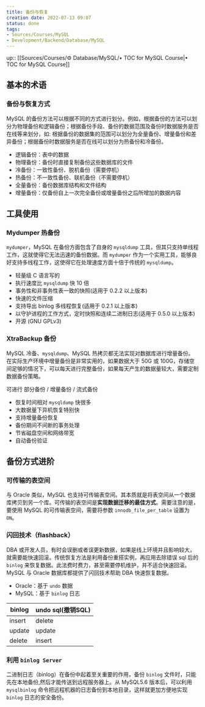 ```yaml
---
title: 备份与恢复
creation date: 2022-07-13 09:07 
status: done
tags:
- Sources/Courses/MySQL
- Development/Backend/Database/MySQL
---
```

up:: [[Sources/Courses/⚙️ Database/MySQL/• TOC for MySQL Course|• TOC for MySQL Course]]

## 基本的术语

### 备份与恢复方式

MySQL 的备份方法可以根据不同的方式进行划分。例如，根据备份的方法可以划分为物理备份和逻辑备份；根据备份手段、备份的数据范围及备份时数据服务是否在线等来划分，如: 根据备份的数据集的范围可以划分为全量备份、增量备份和差异备份；根据备份时数据服务是否在线可以划分为热备份和冷备份。

- 逻辑备份：表中的数据
- 物理备份：备份时直接复制备份这些数据库的文件
- 冷备份：一致性备份、脱机备份（需要停机）
- 热备份：不一致性备份、联机备份（不需要停机）
- 全量备份：备份数据库结构和文件结构
- 增量备份：仅备份自上一次完全备份或增量备份之后所增加的数据内容

## 工具使用

### Mydumper 热备份

`mydumper`，MySQL 在备份方面包含了自身的 `mysqldump` 工具，但其只支持单线程工作，这就使得它无法迅速的备份数据。而 `mydumper` 作为一个实用工具，能够良好支持多线程工作，这使得它在处理速度方面十倍于传统的 `mysqldump`。

- 轻量级 C 语言写的
- 执行速度比 `mysqldump` 快 10 倍
- 事务性和非事务性表一致的快照(适用于 0.2.2 以上版本) 
- 快速的文件压缩 
- 支持导出 binlog 多线程恢复(适用于 0.2.1 以上版本) 
- 以守护进程的工作方式，定时快照和连续二进制日志(适用于 0.5.0 以上版本) 
- 开源 (GNU GPLv3)

### XtraBackup 备份

MySQL 冷备、`mysqldump`、MySQL 热拷贝都无法实现对数据库进行增量备份。在实际生产环境中增量备份是非常实用的，如果数据大于 50G 或 100G，存储空间足够的情况下，可以每天进行完整备份，如果每天产生的数据量较大，需要定制数据备份策略。

可进行 部分备份 / 增量备份 / 流式备份

- 恢复时间相对 `mysqldump` 快很多
- 大数据量下异机恢复特别快 
- 支持增量备份恢复 
- 备份期间不间断的事务处理 
- 节省磁盘空间和网络带宽 
- 自动备份验证

## 备份方式进阶

### 可传输的表空间

与 Oracle 类似，MySQL 也支持可传输表空间。其本质就是将表空间从一个数据库拷贝到另一个库。可传输的表空间是**实现数据迁移的最佳方式**。需要注意的是，要使用 MySQL 的可传输表空间，需要将参数 `innodb_file_per_table` 设置为 `ON`。

### 闪回技术（flashback）

DBA 或开发人员，有时会误删或者误更新数据，如果是线上环境并且影响较大，就需要能快速回滚。传统恢复方法是利用备份重搭实例，再应用去除错误 sql 后的 `binlog` 来恢复数据。此法费时费力，甚至需要停机维护，并不适合快速回滚。MySQL 与 Oracle 数据库都提供了闪回技术帮助 DBA 快速恢复数据。

- Oracle：基于 `undo` 数据
- MySQL：基于 `binlog` 日志

| binlog | undo sql(撤销SQL) |
| ------ | ----------------- |
| insert | delete            |
| update | update            |
| delete | insert            |
### 利用 `binlog Server`

二进制日志（binlog）在备份中起着至关重要的作用，备份 `binlog` 文件时，只能先在本地备份,然后才能传送到远程服务器上。从 MySQL5.6 版本后，可以利用 `mysqlbinlog` 命令把远程机器的日志备份到本地目录，这样就更加方便地实现 `binlog` 日志的安全备份。